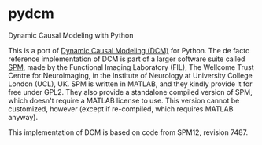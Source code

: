 # pydcm
Dynamic Causal Modeling with Python

This is a port of [Dynamic Causal Modeling (DCM)](https://en.wikipedia.org/wiki/Dynamic_causal_modeling) for Python. The de facto reference implementation of DCM is part of a larger software suite called [SPM](https://www.fil.ion.ucl.ac.uk/spm/software/), made by the Functional Imaging Laboratory (FIL), The Wellcome Trust Centre for Neuroimaging, in the Institute of Neurology at University College London (UCL), UK. SPM is written in MATLAB, and they kindly provide it for free under GPL2. They also provide a standalone compiled version of SPM, which doesn't require a MATLAB license to use. This version cannot be customized, however (except if re-compiled, which requires MATLAB anyway).

This implementation of DCM is based on code from SPM12, revision 7487.
